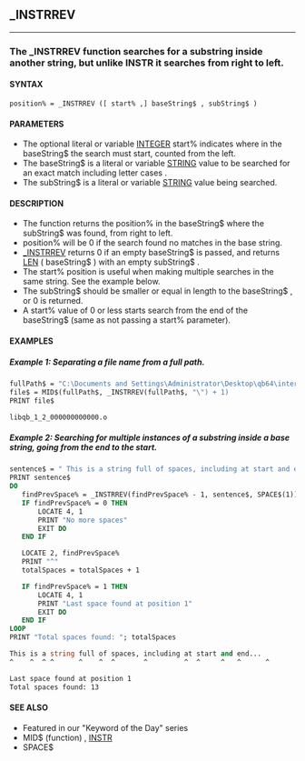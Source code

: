 ## _INSTRREV
---

### The _INSTRREV function searches for a substring inside another string, but unlike INSTR it searches from right to left.

#### SYNTAX

`position% = _INSTRREV ([ start% ,] baseString$ , subString$ )`

#### PARAMETERS
* The optional literal or variable [INTEGER](./INTEGER.md) start% indicates where in the baseString$ the search must start, counted from the left.
* The baseString$ is a literal or variable [STRING](./STRING.md) value to be searched for an exact match including letter cases .
* The subString$ is a literal or variable [STRING](./STRING.md) value being searched.


#### DESCRIPTION
* The function returns the position% in the baseString$ where the subString$ was found, from right to left.
* position% will be 0 if the search found no matches in the base string.
* [_INSTRREV](./_INSTRREV.md) returns 0 if an empty baseString$ is passed, and returns [LEN](./LEN.md) ( baseString$ ) with an empty subString$ .
* The start% position is useful when making multiple searches in the same string. See the example below.
* The subString$ should be smaller or equal in length to the baseString$ , or 0 is returned.
* A start% value of 0 or less starts search from the end of the baseString$ (same as not passing a start% parameter).


#### EXAMPLES
##### Example 1: Separating a file name from a full path.
```vb
fullPath$ = "C:\Documents and Settings\Administrator\Desktop\qb64\internal\c\libqb\os\win\libqb_1_2_000000000000.o"
file$ = MID$(fullPath$, _INSTRREV(fullPath$, "\") + 1)
PRINT file$
```
  
```vb
libqb_1_2_000000000000.o
```
  
##### Example 2: Searching for multiple instances of a substring inside a base string, going from the end to the start.
```vb
sentence$ = " This is a string full of spaces, including at start and end... "
PRINT sentence$
DO
   findPrevSpace% = _INSTRREV(findPrevSpace% - 1, sentence$, SPACE$(1))
   IF findPrevSpace% = 0 THEN
       LOCATE 4, 1
       PRINT "No more spaces"
       EXIT DO
   END IF

   LOCATE 2, findPrevSpace%
   PRINT "^"
   totalSpaces = totalSpaces + 1

   IF findPrevSpace% = 1 THEN
       LOCATE 4, 1
       PRINT "Last space found at position 1"
       EXIT DO
   END IF
LOOP
PRINT "Total spaces found: "; totalSpaces
```
  
```vb
This is a string full of spaces, including at start and end...
^    ^  ^ ^      ^    ^  ^       ^         ^  ^     ^   ^      ^

Last space found at position 1
Total spaces found: 13
```
  


#### SEE ALSO
* Featured in our "Keyword of the Day" series
* MID$ (function) , [INSTR](./INSTR.md)
* SPACE$
